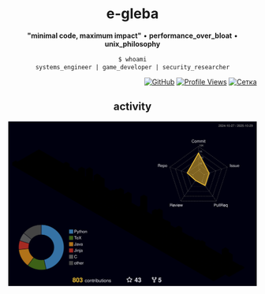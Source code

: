 <div align="center">

# e-gleba

<div align="center">

**"minimal code, maximum impact"** • **performance_over_bloat** • **unix_philosophy**

```
$ whoami
systems_engineer | game_developer | security_researcher
```

</div>

<div align="right">

[![GitHub](https://img.shields.io/github/followers/e-gleba?style=for-the-badge&logo=github&color=0d1117&labelColor=000&logoColor=white)](https://github.com/e-gleba)
[![Profile Views](https://komarev.com/ghpvc/?username=e-gleba&style=for-the-badge&color=00ff41&labelColor=000)](https://github.com/e-gleba)
[![Сетка](https://img.shields.io/badge/Сетка-Active-00ff41?style=for-the-badge&logo=data:image/svg+xml;base64,PHN2ZyB4bWxucz0iaHR0cDovL3d3dy53My5vcmcvMjAwMC9zdmciIHdpZHRoPSIyNCIgaGVpZ2h0PSIyNCIgdmlld0JveD0iMCAwIDI0IDI0IiBmaWxsPSJub25lIiBzdHJva2U9IiNmZmYiIHN0cm9rZS13aWR0aD0iMiIgc3Ryb2tlLWxpbmVjYXA9InJvdW5kIiBzdHJva2UtbGluZWpvaW49InJvdW5kIj48cGF0aCBkPSJNOSAxOWMtNSAwLTYtNC05LTQiLz48cGF0aCBkPSJNNCAxNWMtNCAwLTQtNC00LTQiLz48cGF0aCBkPSJNMTMgMTljLTEtMi0yLTMtNC0zIi8+PC9zdmc+&labelColor=000)](https://set.ki/3v7kkwm)

</div>

</div>

<div align="center">

## activity

![Metrics](https://github.com/e-gleba/e-gleba/blob/main/profile-3d-contrib/profile-night-rainbow.svg)

</div>
